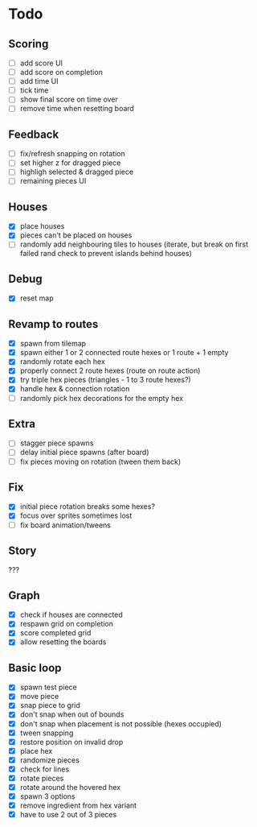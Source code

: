 # Todo

## Scoring

- [ ] add score UI
- [ ] add score on completion
- [ ] add time UI
- [ ] tick time
- [ ] show final score on time over
- [ ] remove time when resetting board

## Feedback

- [ ] fix/refresh snapping on rotation
- [ ] set higher z for dragged piece
- [ ] highligh selected & dragged piece
- [ ] remaining pieces UI

## Houses

- [x] place houses
- [x] pieces can't be placed on houses
- [ ] randomly add neighbouring tiles to houses (iterate, but break on first failed rand check to prevent islands behind houses)

## Debug

- [x] reset map

## Revamp to routes

- [x] spawn from tilemap
- [x] spawn either 1 or 2 connected route hexes or 1 route + 1 empty
- [x] randomly rotate each hex
- [x] properly connect 2 route hexes (route on route action)
- [x] try triple hex pieces (triangles - 1 to 3 route hexes?)
- [x] handle hex & connection rotation
- [ ] randomly pick hex decorations for the empty hex

## Extra

- [ ] stagger piece spawns
- [ ] delay initial piece spawns (after board)
- [ ] fix pieces moving on rotation (tween them back)

## Fix

- [x] initial piece rotation breaks some hexes?
- [x] focus over sprites sometimes lost
- [ ] fix board animation/tweens

## Story

???

## Graph

- [x] check if houses are connected
- [x] respawn grid on completion
- [x] score completed grid
- [x] allow resetting the boards

## Basic loop

- [x] spawn test piece
- [x] move piece
- [x] snap piece to grid
- [x] don't snap when out of bounds
- [x] don't snap when placement is not possible (hexes occupied)
- [x] tween snapping
- [x] restore position on invalid drop
- [x] place hex
- [x] randomize pieces
- [x] check for lines
- [x] rotate pieces
- [x] rotate around the hovered hex
- [x] spawn 3 options
- [x] remove ingredient from hex variant
- [x] have to use 2 out of 3 pieces
